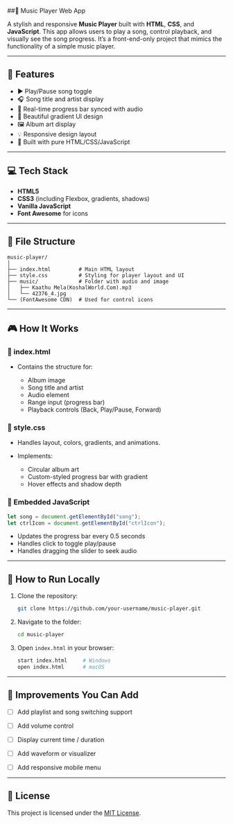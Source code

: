 ##🎵 Music Player Web App

A stylish and responsive **Music Player** built with **HTML**, **CSS**, and **JavaScript**. This app allows users to play a song, control playback, and visually see the song progress. It’s a front-end-only project that mimics the functionality of a simple music player.

---

## 📌 Features

* ▶️ Play/Pause song toggle
* 🎧 Song title and artist display
* 📶 Real-time progress bar synced with audio
* 🎨 Beautiful gradient UI design
* 🖼️ Album art display
* 💡 Responsive design layout
* 🧠 Built with pure HTML/CSS/JavaScript

---

## 💻 Tech Stack

* **HTML5**
* **CSS3** (including Flexbox, gradients, shadows)
* **Vanilla JavaScript**
* **Font Awesome** for icons

---

## 📁 File Structure

```
music-player/
│
├── index.html         # Main HTML layout
├── style.css          # Styling for player layout and UI
├── music/             # Folder with audio and image
│   ├── Kaathu Mela(KoshalWorld.Com).mp3
│   └── 42376_4.jpg
└── (FontAwesome CDN)  # Used for control icons
```

---

## 🎮 How It Works

### 🎤 index.html

* Contains the structure for:

  * Album image
  * Song title and artist
  * Audio element
  * Range input (progress bar)
  * Playback controls (Back, Play/Pause, Forward)

### 🎨 style.css

* Handles layout, colors, gradients, and animations.
* Implements:

  * Circular album art
  * Custom-styled progress bar with gradient
  * Hover effects and shadow depth

### 🧠 Embedded JavaScript

```js
let song = document.getElementById("song");
let ctrlIcon = document.getElementById("ctrlIcon");
```

* Updates the progress bar every 0.5 seconds
* Handles click to toggle play/pause
* Handles dragging the slider to seek audio


---

## 🚀 How to Run Locally

1. Clone the repository:

   ```bash
   git clone https://github.com/your-username/music-player.git
   ```

2. Navigate to the folder:

   ```bash
   cd music-player
   ```

3. Open `index.html` in your browser:

   ```bash
   start index.html     # Windows
   open index.html      # macOS
   ```

---

## 🧪 Improvements You Can Add

* [ ] Add playlist and song switching support
* [ ] Add volume control
* [ ] Display current time / duration
* [ ] Add waveform or visualizer
* [ ] Add responsive mobile menu


---

## 📄 License

This project is licensed under the [MIT License](LICENSE).


